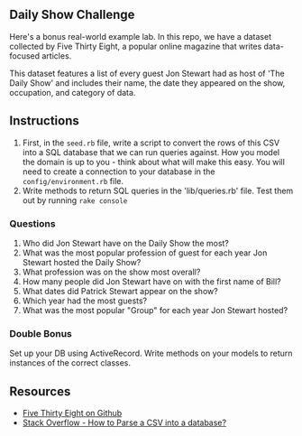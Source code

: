 ## Daily Show Challenge

Here's a bonus real-world example lab. In this repo, we have a dataset collected by Five Thirty Eight, a popular online magazine that writes data-focused articles.

This dataset features a list of every guest Jon Stewart had as host of 'The Daily Show' and includes their name, the date they appeared on the show, occupation, and category of data.

## Instructions

1. First, in the `seed.rb` file, write a script to convert the rows of this CSV into a SQL database that we can run queries against. How you model the domain is up to you - think about what will make this easy. You will need to create a connection to your database in the `config/environment.rb` file.
2. Write methods to return SQL queries in the 'lib/queries.rb' file. Test them out by running `rake console`

### Questions

1. Who did Jon Stewart have on the Daily Show the most?
2. What was the most popular profession of guest for each year Jon Stewart hosted the Daily Show?
3. What profession was on the show most overall?
4. How many people did Jon Stewart have on with the first name of Bill?
5. What dates did Patrick Stewart appear on the show?
6. Which year had the most guests?
7. What was the most popular "Group" for each year Jon Stewart hosted?

### Double Bonus

Set up your DB using ActiveRecord. Write methods on your models to return instances of the correct classes. 

## Resources
+ [Five Thirty Eight on Github](https://github.com/fivethirtyeight)
+ [Stack Overflow - How to Parse a CSV into a database? ](http://stackoverflow.com/questions/11869039/how-do-i-import-a-csv-file-into-an-sqlite-database-with-the-sqlite3-gem-for-ruby)


